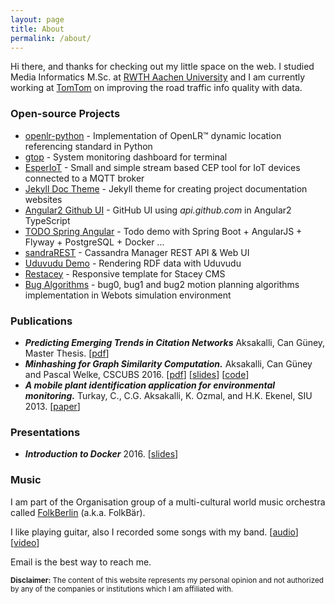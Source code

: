 ```yaml
---
layout: page
title: About
permalink: /about/
---
```



Hi there, and thanks for checking out my little space on the web.
I studied Media Informatics M.Sc. at [RWTH Aachen University](http://www.rwth-aachen.de/) and
I am currently working at [TomTom](https://github.com/tomtom-international)
on improving the road traffic info quality with data.

### Open-source Projects

* [openlr-python](https://github.com/tomtom-international/openlr-python) -
Implementation of OpenLR&trade; dynamic location referencing standard in Python
* [gtop](https://github.com/aksakalli/gtop) -
System monitoring dashboard for terminal
* [EsperIoT](https://github.com/aksakalli/EsperIoT) -
Small and simple stream based CEP tool for IoT devices connected to a MQTT broker
* [Jekyll Doc Theme](https://aksakalli.github.io/jekyll-doc-theme/) - Jekyll theme for creating project documentation websites
* [Angular2 Github UI](https://aksakalli.github.io/angular2-github-ui/) - GitHub UI using *api.github.com* in Angular2 TypeScript
* [TODO Spring Angular](https://github.com/aksakalli/todo-spring-angular) - Todo demo with Spring Boot + AngularJS + Flyway + PostgreSQL + Docker ...
* [sandraREST](https://github.com/aksakalli/sandraREST/) - Cassandra Manager REST API & Web UI
* [Uduvudu Demo](http://aksakalli.github.io/uduvudu-demo/) - Rendering RDF data with Uduvudu
* [Restacey](https://github.com/aksakalli/restacey) - Responsive template for Stacey CMS
* [Bug Algorithms](https://github.com/aksakalli/BugAlgorithms) - bug0, bug1 and bug2 motion planning algorithms implementation in Webots simulation environment

### Publications

* **_Predicting Emerging Trends in Citation Networks_** Aksakalli, Can Güney, Master Thesis. [[pdf](https://publications.rwth-aachen.de/record/720053/files/720053.pdf)]
* **_Minhashing for Graph Similarity Computation._** Aksakalli, Can Güney and Pascal Welke, CSCUBS 2016.
[[pdf](http://cscubs.cs.uni-bonn.de/2016/proceedings/paper-07.pdf)]
[[slides](/files/Minhashing-for-Graph-Similarity-Computation(slides).pdf)]
[[code](https://github.com/aksakalli/graph-min-hash)]
* **_A mobile plant identification application for environmental monitoring._** Turkay, C., C.G. Aksakalli, K. Ozmal, and H.K. Ekenel, SIU 2013.
[[paper](http://ieeexplore.ieee.org/document/6531503/)]

### Presentations

* **_Introduction to Docker_** 2016. [[slides](/files/Introduction-to-Docker(slides).pdf)]

### Music

I am part of the Organisation group of a multi-cultural world music orchestra called
[FolkBerlin](https://folkberlin.github.io/) (a.k.a. FolkBär).

I like playing guitar, also I recorded some songs with my band.
[[audio](https://soundcloud.com/karabuyu)]
[[video](https://www.youtube.com/watch?v=SjMDim5NBMQ)]

<div class="alert alert-warning" role="alert">
  <strong><i class="fa fa-exclamation-circle" aria-hidden="true"></i></strong>
  Email is the best way to reach me.
</div>

<p>
  <small>
    <strong>Disclaimer:</strong>
    The content of this website represents my personal opinion and not authorized by any of the companies or institutions which I am affiliated with.
  </small>
</p>
